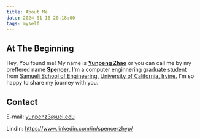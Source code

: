 ```yaml
---
title: About Me
date: 2024-01-16 20:18:00
tags: myself
---
```

## At The Beginning

Hey, You found me! My name is [**Yunpeng Zhao**](https://www.linkedin.com/in/spencerzhyp/overlay/1705199497047/single-media-viewer/?profileId=ACoAAEcii_gBYM2kiJmFuXVDDdyhoV4ClAZHUNI) or you can call me by my preffered name [**Spencer**](https://www.linkedin.com/in/spencerzhyp/overlay/1705199497047/single-media-viewer/?profileId=ACoAAEcii_gBYM2kiJmFuXVDDdyhoV4ClAZHUNI). I'm a computer enginnering graduate student from [Samueli School of Engineering,](https://engineering.uci.edu/dept/eecs) [University of California, Irvine.](https://uci.edu/) I'm so happy to share my journey with you.

## Contact

E-mail: <yunpenz3@uci.edu>

LindIn: <https://www.linkedin.com/in/spencerzhyp/>

